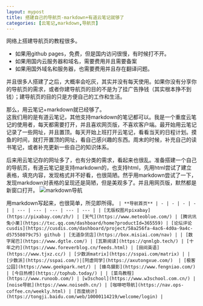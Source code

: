 ```yaml
---
layout: mypost
title: 搭建自己的导航页-markdown+有道云笔记就够了
categories: [云笔记,markdown,导航页]
---
```


网络上搭建导航页的教程很多。
- 如果用github pages，免费，但是国内访问很慢，有时候打不开。
- 如果用国内云服务器和域名，需要费用并且需要备案
- 如果用国外域名和服务器，也需要费用并且存在翻译问题。

并且很多人搭建了之后，大概率会吃灰，其实并没有每天使用。如果你没有分享你的导航页的需求，或者你建导航页的目的不是为了挂广告挣钱（其实根本挣不到钱）；建导航页的目的只是方便自己的工作和生活。

那么，用云笔记+markdown就已经够了。<br>这我们用的是有道云笔记，其他支持markdown的笔记都可以。我是一个重度云笔记的使用者，每天都需要打开，并且喜欢网页版，不喜欢客户端。最开始用云笔记记录了一些网址，并且置顶。每天开始上班打开云笔记，看看当天的日程计划。摸鱼的时间，就打开置顶的网址，看自己感兴趣的东西。周末的时候，补充自己的读书笔记，或者补充更新一些自己的知识体系。

后来用云笔记存的网址多了，也有分类的需求，看起来也很乱。准备搭建一个自己的导航页，有道云笔记是支持markdown的，也支持html，先用html尝试了建立表格，填充内容，发现格式并不好看，也很简陋。然乎用markdown尝试了一下，发现markdown对表格的呈现还是简陋，但是美观多了。并且用网页版，默然都是新窗口打开。
![markdown导航](https://www.wuyeso.com/i/zb_users/upload/2022/09/202209051662362054347628.png)

用markdown写起来，也很简单，所见即所得。
`| **导航首页** | - | - | - | - |
| --- | --- | --- | --- | --- |
| [无版权图片pixabay](https://pixabay.com/zh/) | [天气](https://www.meteoblue.com/) | [腾讯讯兔小巣](https://txc.qq.com/dashboard/home?productId=365559) | [论坛评论cusdis](https://cusdis.com/dashboard/project/58a256fa-4ac6-4d0a-9a4c-d57558079c75) github | [无道杂货店](https://box.misiai.com/nav) |
| [数字尾巴](https://www.dgtle.com/) | [瓦斯阅读](https://qnmlgb.tech/) | [十年之约](https://www.foreverblog.cn/feeds.html) | [田间英语](https://www.tjxz.cc/) | [少数派matrix](https://sspai.com/matrix) |
| [少数派](https://sspai.com/)|[阿虚同学](https://axutongxue.com/)  | [极客公园](https://www.geekpark.net/) | [蜂鸟摄影](https://www.fengniao.com/) | [今日热榜](https://tophub.today/) |
| [菜鸟教程](https://www.runoob.com/) | [w3school](https://www.w3school.com.cn/) | [noise导航](https://www.noisedh.cn/) | [咖啡吧导航](https://nav.ops-coffee.cn/weekly.html) | [百度统计](https://tongji.baidu.com/web/10000114219/welcome/login) |`